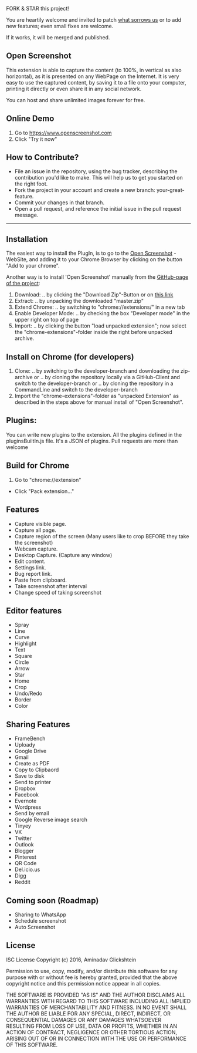 FORK & STAR this project!

You are heartily welcome and invited to patch [what sorrows us](https://github.com/AminaG/OpenScreenshot/issues) or to add new features; even small fixes are welcome.

If it works, it will be merged and published.


Open Screenshot
--

This extension is able to capture the content (to 100%, in vertical as also horizontal), as it is presented on any WebPage on the Internet. 
It is very easy to use the captured content, by saving it to a file onto your computer, printing it directly or even share it in any social network.

You can host and share unlimited images forever for free.
## Online Demo
 1. Go to https://www.openscreenshot.com
 2. Click "Try it now"


How to Contribute?
--

- File an issue in the repository, using the bug tracker, describing the contribution you'd like to make. This will help us to get you started on the right foot.
- Fork the project in your account and create a new branch: your-great-feature.
- Commit your changes in that branch.
- Open a pull request, and reference the initial issue in the pull request message.


---

## Installation
The easiest way to install the PlugIn, is to go to the [Open Screenshot](https://www.openscreenshot.com) -WebSite, and adding it to your Chrome Browser by clicking on the button "Add to your chrome".

Another way is to install 'Open Screenshot' manually from the [GitHub-page of the project](https://github.com/AminaG/OpenScreenshot): 

 1. Download:
  .. by clicking the "Download Zip"-Button or on [this link](https://github.com/AminaG/OpenScreenshot/archive/master.zip)
 2. Extract:
  .. by unpacking the downloaded "master.zip"
 3. Extend Chrome:
  .. by switching to "chrome://extensions/" in a new tab
 4. Enable Developer Mode:
  .. by checking the box "Developer mode" in the upper right on top of page
 5. Import:
  .. by clicking the button "load unpacked extension"; now select the "chrome-extensions"-folder inside the right before unpacked archive.

## Install on Chrome (for developers)
 1. Clone:
  .. by switching to the developer-branch and downloading the zip-archive
  or
  .. by cloning the repository locally via a GitHub-Client and switch to the developer-branch
  or
  .. by cloning the repository in a CommandLine and switch to the developer-branch
 2. Import the "chrome-extensions"-folder as "unpacked Extension" as described in the steps above for manual install of "Open Screenshot".

## Plugins:
You can write new plugins to the extension.
All the plugins defined in the pluginsBuiltIn.js file. It's a JSON of plugins.
Pull requests are more than welcome

## Build for Chrome
 1. Go to "chrome://extension"
 * Click "Pack extension..."

## Features
 * Capture visible page.
 * Capture all page.
 * Capture region of the screen (Many users like to crop BEFORE they 
take the screenshot)
 * Webcam capture.
 * Desktop Capture. (Capture any window)
 * Edit content.
 * Settings link.
 * Bug report link.
 * Paste from clipboard.
 * Take screenshot after interval
 * Change speed of taking screenshot

## Editor features
 * Spray
 * Line
 * Curve
 * Highlight
 * Text
 * Square
 * Circle
 * Arrow
 * Star
 * Home
 * Crop
 * Undo/Redo
 * Border
 * Color

## Sharing Features
 * FrameBench
 * Uploady
 * Google Drive
 * Gmail
 * Create as PDF
 * Copy to Clipbaord
 * Save to disk
 * Send to printer
 * Dropbox
 * Facebook
 * Evernote
 * Wordpress
 * Send by email
 * Google Reverse image search
 * Tinyey
 * VK
 * Twitter
 * Outlook
 * Blogger
 * Pinterest
 * QR Code
 * Del.icio.us
 * Digg
 * Reddit
 
## Coming soon (Roadmap)
 * Sharing to WhatsApp
 * Schedule screenshot
 * Auto Screenshot


## License

ISC License Copyright (c) 2016, Aminadav Glickshtein

Permission to use, copy, modify, and/or distribute this software for any purpose with or without fee is hereby granted, provided that the above copyright notice and this permission notice appear in all copies.

THE SOFTWARE IS PROVIDED "AS IS" AND THE AUTHOR DISCLAIMS ALL WARRANTIES WITH REGARD TO THIS SOFTWARE INCLUDING ALL IMPLIED WARRANTIES OF MERCHANTABILITY AND FITNESS. IN NO EVENT SHALL THE AUTHOR BE LIABLE FOR ANY SPECIAL, DIRECT, INDIRECT, OR CONSEQUENTIAL DAMAGES OR ANY DAMAGES WHATSOEVER RESULTING FROM LOSS OF USE, DATA OR PROFITS, WHETHER IN AN ACTION OF CONTRACT, NEGLIGENCE OR OTHER TORTIOUS ACTION, ARISING OUT OF OR IN CONNECTION WITH THE USE OR PERFORMANCE OF THIS SOFTWARE.
